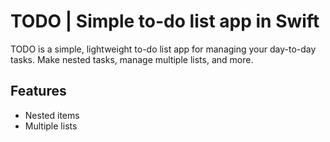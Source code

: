#  TODO | Simple to-do list app in Swift
 TODO is a simple, lightweight to-do list app for managing your day-to-day tasks. Make nested tasks, manage multiple lists, and more.
 
## Features
- Nested items
- Multiple lists
